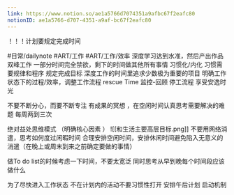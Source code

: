 ```yaml
---
link: https://www.notion.so/ae1a5766d7074351a9afbc67f2eafc80
notionID: ae1a5766-d707-4351-a9af-bc67f2eafc80
---
```

！！！计划要规定完成时间



#日常/dailynote #ART/工作 #ART/工作/效率 
深度学习达到水准，然后产出作品
双峰工作 一部分时间完全禁欲，剩下的时间做其他所有事情
习惯化/内化 习惯需要规律和程序  规定完成目标
深度工作的时间里追求少数极为重要的项目
明确工作状态下的过程/效率，调整工作流程
rescue Time 监控-回顾
停工流程 享受安逸时光

不要不断分心，而要不断专注 
有成果的冥想 ，在空闲时间认真思考需要解决的难题 每周两到三次

绝对益处思维模式 （明确核心因素 ） 
![[和生活主要高层目标.png]]
不要用网络消遣，思考如何度过闲暇时间
合理安排空闲时间，安排休闲时间避免陷入无意义的消遣（在晚上或周末到来之前确定要做的事情）


做To do list的时候考虑一下时间，不要太宽泛  同时思考从早到晚每个时间段应该做什么

为了尽快进入工作状态 不在计划内的活动不要习惯性打开
安排午后计划 启动机制